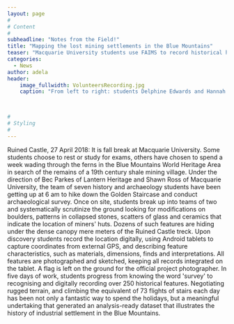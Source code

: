 ```yaml
---
layout: page
#
# Content
#
subheadline: "Notes from the Field!"
title: "Mapping the lost mining settlements in the Blue Mountains"
teaser: "Macquarie University students use FAIMS to record historical heritage around the Ruined Castle"
categories:
  - News
author: adela
header:
    image_fullwidth: VolunteersRecording.jpg
    caption: "From left to right: students Delphine Edwards and Hannah Kelly, and archaeology lecturer Susan Lupack. Image by Adela Sobotkova, under CC-BY-SA 2013. " 
    


#
# Styling
#
---
```


Ruined Castle, 27 April 2018: It is fall break at Macquarie University. Some students choose to rest or study for exams, others have chosen to spend a week wading through the ferns in the Blue Mountains World Heritage Area in search of the remains of a 19th century shale mining village. Under the direction of Bec Parkes of Lantern Heritage and Shawn Ross of Macquarie University, the team of seven history and archaeology students have been getting up at 6 am to hike down the Golden Staircase and conduct archaeological survey. 
Once on site, students break up into teams of two and systematically scrutinize the ground looking for modifications on boulders, patterns in collapsed stones, scatters of glass and ceramics that indicate the location of miners' huts. Dozens of such features are hiding under the dense canopy mere meters of the Ruined Castle treck. Upon discovery students record the location digitally, using Android tablets to capture coordinates from external GPS, and describing feature characteristics, such as materials, dimensions, finds and interpretations. All features are photographed and sketched, keeping all records integrated on the tablet. A flag is left on the ground for the official project photographer. In five days of work, students progress from knowing the word 'survey' to recognising and digitally recording over 250 historical features. Negotiating rugged terrain, and climbing the equivalent of 73 flights of stairs each day has been not only a fantastic way to spend the holidays, but a meaningful undertaking that generated an analysis-ready dataset that illustrates the history of industrial settlement in the Blue Mountains.  
